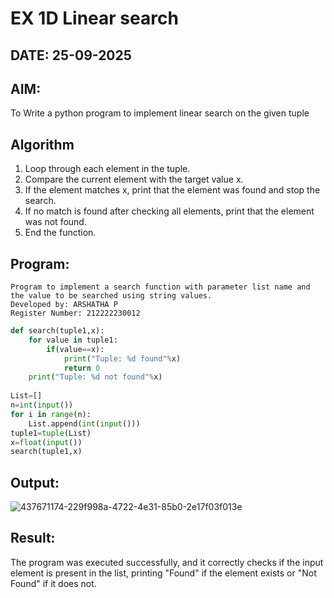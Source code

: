 # EX 1D Linear search
## DATE: 25-09-2025
## AIM:
To Write a python program to implement linear search on the given tuple



## Algorithm
1. Loop through each element in the tuple.
2. Compare the current element with the target value x.
3. If the element matches x, print that the element was found and stop the search.
4. If no match is found after checking all elements, print that the element was not found.
5. End the function. 

## Program:
```
Program to implement a search function with parameter list name and the value to be searched using string values.
Developed by: ARSHATHA P
Register Number: 212222230012
```
```py
def search(tuple1,x):
    for value in tuple1:
        if(value==x):
            print("Tuple: %d found"%x)
            return 0
    print("Tuple: %d not found"%x)
    
List=[]
n=int(input())
for i in range(n):
    List.append(int(input()))
tuple1=tuple(List)
x=float(input())
search(tuple1,x)
```

## Output:
![437671174-229f998a-4722-4e31-85b0-2e17f03f013e](https://github.com/user-attachments/assets/3ad20a16-9098-4174-a3ba-ec5c68907be0)




## Result:
The program was executed successfully, and it correctly checks if the input element is present in the list, printing "Found" if the element exists or "Not Found" if it does not.
